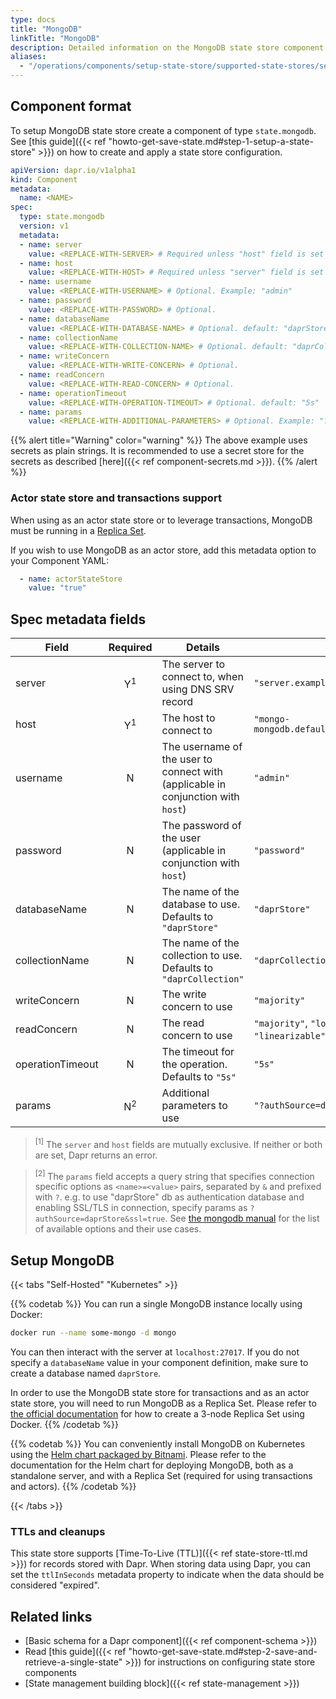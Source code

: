 ```yaml
---
type: docs
title: "MongoDB"
linkTitle: "MongoDB"
description: Detailed information on the MongoDB state store component
aliases:
  - "/operations/components/setup-state-store/supported-state-stores/setup-mongodb/"
---
```


## Component format

To setup MongoDB state store create a component of type `state.mongodb`. See [this guide]({{< ref "howto-get-save-state.md#step-1-setup-a-state-store" >}}) on how to create and apply a state store configuration.


```yaml
apiVersion: dapr.io/v1alpha1
kind: Component
metadata:
  name: <NAME>
spec:
  type: state.mongodb
  version: v1
  metadata:
  - name: server
    value: <REPLACE-WITH-SERVER> # Required unless "host" field is set . Example: "server.example.com"
  - name: host
    value: <REPLACE-WITH-HOST> # Required unless "server" field is set . Example: "mongo-mongodb.default.svc.cluster.local:27017"
  - name: username
    value: <REPLACE-WITH-USERNAME> # Optional. Example: "admin"
  - name: password
    value: <REPLACE-WITH-PASSWORD> # Optional.
  - name: databaseName
    value: <REPLACE-WITH-DATABASE-NAME> # Optional. default: "daprStore"
  - name: collectionName
    value: <REPLACE-WITH-COLLECTION-NAME> # Optional. default: "daprCollection"
  - name: writeConcern
    value: <REPLACE-WITH-WRITE-CONCERN> # Optional.
  - name: readConcern
    value: <REPLACE-WITH-READ-CONCERN> # Optional.
  - name: operationTimeout
    value: <REPLACE-WITH-OPERATION-TIMEOUT> # Optional. default: "5s"
  - name: params
    value: <REPLACE-WITH-ADDITIONAL-PARAMETERS> # Optional. Example: "?authSource=daprStore&ssl=true"
```

{{% alert title="Warning" color="warning" %}}
The above example uses secrets as plain strings. It is recommended to use a secret store for the secrets as described [here]({{< ref component-secrets.md >}}).
{{% /alert %}}

### Actor state store and transactions support

When using as an actor state store or to leverage transactions, MongoDB must be running in a [Replica Set](https://www.mongodb.com/docs/manual/replication/).

If you wish to use MongoDB as an actor store, add this metadata option to your Component YAML:

```yaml
  - name: actorStateStore
    value: "true"
```

## Spec metadata fields

| Field              | Required | Details | Example |
|--------------------|:--------:|---------|---------|
| server             | Y<sup>1</sup> | The server to connect to, when using DNS SRV record | `"server.example.com"`
| host               | Y<sup>1</sup> | The host to connect to | `"mongo-mongodb.default.svc.cluster.local:27017"`
| username           | N        | The username of the user to connect with (applicable in conjunction with `host`) | `"admin"`
| password           | N        | The password of the user (applicable in conjunction with `host`) | `"password"`
| databaseName       | N        | The name of the database to use. Defaults to `"daprStore"` | `"daprStore"`
| collectionName     | N        | The name of the collection to use. Defaults to `"daprCollection"` | `"daprCollection"`
| writeConcern       | N        | The write concern to use | `"majority"`
| readConcern        | N        | The read concern to use  | `"majority"`, `"local"`,`"available"`, `"linearizable"`, `"snapshot"`
| operationTimeout   | N        | The timeout for the operation. Defaults to `"5s"` | `"5s"`
| params             | N<sup>2</sup> | Additional parameters to use | `"?authSource=daprStore&ssl=true"`

> <sup>[1]</sup> The `server` and `host` fields are mutually exclusive. If neither or both are set, Dapr returns an error.

> <sup>[2]</sup> The `params` field accepts a query string that specifies connection specific options as `<name>=<value>` pairs, separated by `&` and prefixed with `?`. e.g. to use "daprStore" db as authentication database and enabling SSL/TLS in connection, specify params as `?authSource=daprStore&ssl=true`. See [the mongodb manual](https://docs.mongodb.com/manual/reference/connection-string/#std-label-connections-connection-options) for the list of available options and their use cases.

## Setup MongoDB

{{< tabs "Self-Hosted" "Kubernetes" >}}

{{% codetab %}}
You can run a single MongoDB instance locally using Docker:

```sh
docker run --name some-mongo -d mongo
```

You can then interact with the server at `localhost:27017`. If you do not specify a `databaseName` value in your component definition, make sure to create a database named `daprStore`.

In order to use the MongoDB state store for transactions and as an actor state store, you will need to run MongoDB as a Replica Set. Please refer to [the official documentation](https://www.mongodb.com/compatibility/deploying-a-mongodb-cluster-with-docker) for how to create a 3-node Replica Set using Docker.
{{% /codetab %}}

{{% codetab %}}
You can conveniently install MongoDB on Kubernetes using the [Helm chart packaged by Bitnami](https://github.com/bitnami/charts/tree/main/bitnami/mongodb/). Please refer to the documentation for the Helm chart for deploying MongoDB, both as a standalone server, and with a Replica Set (required for using transactions and actors).
{{% /codetab %}}

{{< /tabs >}}

### TTLs and cleanups

This state store supports [Time-To-Live (TTL)]({{< ref state-store-ttl.md >}}) for records stored with Dapr. When storing data using Dapr, you can set the `ttlInSeconds` metadata property to indicate when the data should be considered "expired".

## Related links

- [Basic schema for a Dapr component]({{< ref component-schema >}})
- Read [this guide]({{< ref "howto-get-save-state.md#step-2-save-and-retrieve-a-single-state" >}}) for instructions on configuring state store components
- [State management building block]({{< ref state-management >}})
